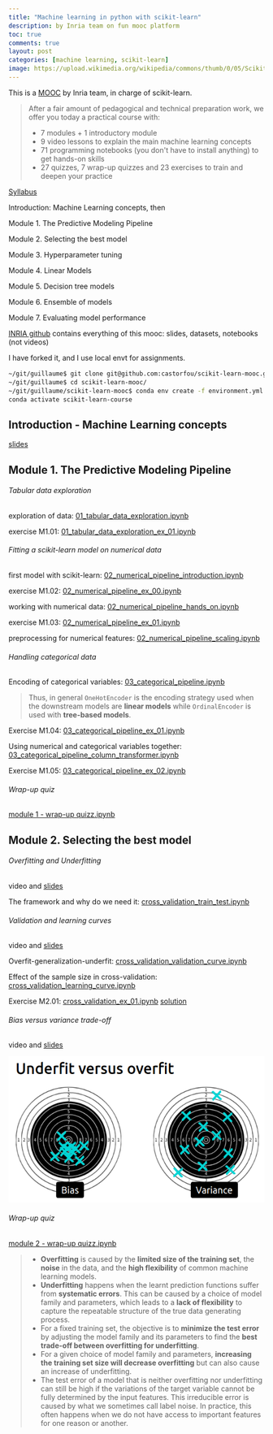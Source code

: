 ```yaml
---
title: "Machine learning in python with scikit-learn"
description: by Inria team on fun mooc platform
toc: true
comments: true
layout: post
categories: [machine learning, scikit-learn]
image: https://upload.wikimedia.org/wikipedia/commons/thumb/0/05/Scikit_learn_logo_small.svg/langfr-220px-Scikit_learn_logo_small.svg.png
---
```




This is a [MOOC](https://lms.fun-mooc.fr/courses/course-v1:inria+41026+session01/info) by Inria team, in charge of scikit-learn.



> After a fair amount of pedagogical and technical preparation work, we offer you today a practical course with:
>
> - 7 modules + 1 introductory module
> - 9 video lessons to explain the main machine learning concepts
> - 71 programming notebooks (you don't have to install anything) to get hands-on skills
> - 27 quizzes, 7 wrap-up quizzes and 23 exercises to train and deepen your practice



[Syllabus](https://lms.fun-mooc.fr/courses/course-v1:inria+41026+session01/496272d6f8444957a7014122a4646116/)

Introduction:  Machine Learning concepts, then

Module 1. The Predictive Modeling Pipeline 

Module 2. Selecting the best model 

Module 3. Hyperparameter tuning 

Module 4. Linear Models 

Module 5. Decision tree models 

Module 6. Ensemble of models

Module 7. Evaluating model performance



[INRIA github](https://github.com/INRIA/scikit-learn-mooc) contains everything of this mooc: slides, datasets, notebooks (not videos)

I have forked it, and I use local envt for assignments. 

```bash
~/git/guillaume$ git clone git@github.com:castorfou/scikit-learn-mooc.git
~/git/guillaume$ cd scikit-learn-mooc/
~/git/guillaume/scikit-learn-mooc$ conda env create -f environment.yml
conda activate scikit-learn-course
```





## Introduction - Machine Learning concepts

[slides](https://inria.github.io/scikit-learn-mooc/slides/?file=ml_concepts.md#1)

## Module 1. The Predictive Modeling Pipeline 



###### Tabular data exploration

exploration of data: [01_tabular_data_exploration.ipynb](https://github.com/castorfou/scikit-learn-mooc/blob/master/notebooks/01_tabular_data_exploration.ipynb)

exercise M1.01: [01_tabular_data_exploration_ex_01.ipynb](https://github.com/castorfou/scikit-learn-mooc/blob/master/notebooks/01_tabular_data_exploration_ex_01.ipynb)



###### Fitting a scikit-learn model on numerical data

first model with scikit-learn: [02_numerical_pipeline_introduction.ipynb](https://github.com/castorfou/scikit-learn-mooc/blob/master/notebooks/02_numerical_pipeline_introduction.ipynb)

exercise M1.02: [02_numerical_pipeline_ex_00.ipynb](https://github.com/castorfou/scikit-learn-mooc/blob/master/notebooks/02_numerical_pipeline_ex_00.ipynb)

working with numerical data: [02_numerical_pipeline_hands_on.ipynb](https://github.com/castorfou/scikit-learn-mooc/blob/master/notebooks/02_numerical_pipeline_hands_on.ipynb)

exercise M1.03: [02_numerical_pipeline_ex_01.ipynb](https://github.com/castorfou/scikit-learn-mooc/blob/master/notebooks/02_numerical_pipeline_ex_01.ipynb)

preprocessing for numerical features: [02_numerical_pipeline_scaling.ipynb](https://github.com/castorfou/scikit-learn-mooc/blob/master/notebooks/02_numerical_pipeline_scaling.ipynb)



###### Handling categorical data

Encoding of categorical variables: [03_categorical_pipeline.ipynb](https://github.com/castorfou/scikit-learn-mooc/blob/master/notebooks/03_categorical_pipeline.ipynb)

> Thus, in general `OneHotEncoder` is the encoding strategy used when the downstream models are **linear models** while `OrdinalEncoder` is used with **tree-based models**.

Exercise M1.04: [03_categorical_pipeline_ex_01.ipynb](https://github.com/castorfou/scikit-learn-mooc/blob/master/notebooks/03_categorical_pipeline_ex_01.ipynb)

Using numerical and categorical variables together: [03_categorical_pipeline_column_transformer.ipynb](https://github.com/castorfou/scikit-learn-mooc/blob/master/notebooks/03_categorical_pipeline_column_transformer.ipynb)

Exercise M1.05: [03_categorical_pipeline_ex_02.ipynb](https://github.com/castorfou/scikit-learn-mooc/blob/master/notebooks/03_categorical_pipeline_ex_02.ipynb)



###### Wrap-up quiz

[module 1 - wrap-up quizz.ipynb](https://github.com/castorfou/scikit-learn-mooc/blob/master/jupyter-book/predictive_modeling_pipeline/module%201%20-%20wrap-up%20quizz.ipynb)



## Module 2. Selecting the best model

###### Overfitting and Underfitting

video and [slides](https://inria.github.io/scikit-learn-mooc/slides/?file=overfitting_vs_underfitting.md#1)

The framework and why do we need it: [cross_validation_train_test.ipynb](https://github.com/castorfou/scikit-learn-mooc/blob/master/notebooks/cross_validation_train_test.ipynb)



###### Validation and learning curves

video and [slides](https://inria.github.io/scikit-learn-mooc/slides/?file=learning_validation_curves.md#1)

Overfit-generalization-underfit: [cross_validation_validation_curve.ipynb](https://github.com/castorfou/scikit-learn-mooc/blob/master/notebooks/cross_validation_validation_curve.ipynb)

Effect of the sample size in cross-validation: [cross_validation_learning_curve.ipynb](https://github.com/castorfou/scikit-learn-mooc/blob/master/notebooks/cross_validation_learning_curve.ipynb)

Exercise M2.01: [cross_validation_ex_01.ipynb](https://github.com/castorfou/scikit-learn-mooc/blob/master/notebooks/cross_validation_ex_01.ipynb) [solution](https://github.com/castorfou/scikit-learn-mooc/blob/master/notebooks/cross_validation_sol_01.ipynb)



###### Bias versus variance trade-off

video and [slides](https://inria.github.io/scikit-learn-mooc/slides/?file=bias_vs_variance.md#1)

![](../images/sklearn_bias_variance.png)

###### Wrap-up quiz

[module 2 - wrap-up quizz.ipynb](https://github.com/castorfou/scikit-learn-mooc/blob/master/jupyter-book/overfit/overfit_wrap_up_quiz.ipynb)

> - **Overfitting** is caused by the **limited size of the training set**, the **noise** in the data, and the **high flexibility** of common machine learning models.
> - **Underfitting** happens when the learnt prediction functions suffer from **systematic errors**. This can be caused by a choice of model family and parameters, which leads to a **lack of flexibility** to capture the repeatable structure of the true data generating process.
> - For a fixed training set, the objective is to **minimize the test error** by adjusting the model family and its parameters to find the **best trade-off between overfitting for underfitting**.
> - For a given choice of model family and parameters, **increasing the training set size will decrease overfitting** but can also cause an increase of underfitting.
> - The test error of a model that is neither overfitting nor underfitting can still be high if the variations of the target variable cannot be fully determined by the input features. This irreducible error is caused by what we sometimes call label noise. In practice, this often happens when we do not have access to important features for one reason or another.

